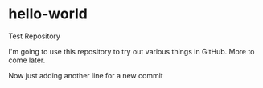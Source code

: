 # hello-world
Test Repository

I'm going to use this repository to try out various things in GitHub.
More to come later.

Now just adding another line for a new commit
